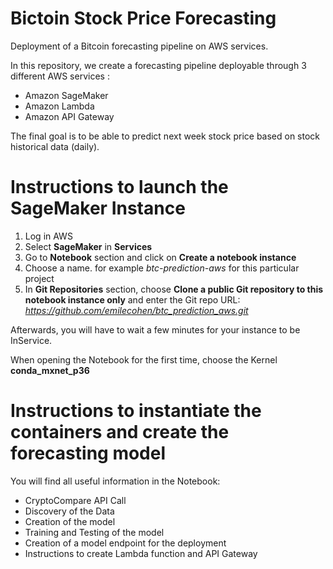 # Bictoin Stock Price Forecasting
Deployment of a Bitcoin forecasting pipeline on AWS services.

In this repository, we create a forecasting pipeline deployable through 3 different AWS services :
- Amazon SageMaker
- Amazon Lambda
- Amazon API Gateway

The final goal is to be able to predict next week stock price based on stock historical data (daily).

# Instructions to launch the SageMaker Instance

1. Log in AWS
2. Select **SageMaker** in **Services**
3. Go to **Notebook** section and click on **Create a notebook instance**
4. Choose a name. for example *btc-prediction-aws* for this particular project
5. In **Git Repositories** section, choose **Clone a public Git repository to this notebook instance only** and enter the Git repo URL: *https://github.com/emilecohen/btc_prediction_aws.git*

Afterwards, you will have to wait a few minutes for your instance to be InService.

When opening the Notebook for the first time, choose the Kernel **conda_mxnet_p36**


# Instructions to instantiate the containers and create the forecasting model

 You will find all useful information in the Notebook:
 - CryptoCompare API Call
 - Discovery of the Data
 - Creation of the model
 - Training and Testing of the model
 - Creation of a model endpoint for the deployment
 - Instructions to create Lambda function and API Gateway
